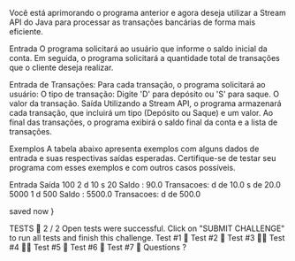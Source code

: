 Você está aprimorando o programa anterior e agora deseja utilizar a Stream API do Java para processar as transações bancárias de forma mais eficiente.

Entrada
O programa solicitará ao usuário que informe o saldo inicial da conta.
Em seguida, o programa solicitará a quantidade total de transações que o cliente deseja realizar.

Entrada de Transações:
Para cada transação, o programa solicitará ao usuário:
O tipo de transação: Digite 'D' para depósito ou 'S' para saque.
O valor da transação.
Saída
Utilizando a Stream API, o programa armazenará cada transação, que incluirá um tipo (Depósito ou Saque) e um valor.
Ao final das transações, o programa exibirá o saldo final da conta e a lista de transações.
 

Exemplos
A tabela abaixo apresenta exemplos com alguns dados de entrada e suas respectivas saídas esperadas. Certifique-se de testar seu programa com esses exemplos e com outros casos possíveis.

Entrada	Saída
100
2
d
10
s
20	Saldo : 90.0
Transacoes:
d de 10.0
s de 20.0
5000
1
d
500	Saldo : 5500.0
Transacoes:
d de 500.0

 saved now
}



 
TESTS
 2 / 2 Open tests were successful. Click on "SUBMIT CHALLENGE" to run all tests and finish this challenge.
Test #1

Test #2

Test #3

Test #4

Test #5

Test #6

Test #7

Questions ?
